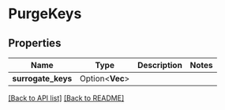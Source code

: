 # PurgeKeys

## Properties

Name | Type | Description | Notes
------------ | ------------- | ------------- | -------------
**surrogate_keys** | Option<**Vec<String>**> |  | 

[[Back to API list]](../README.md#documentation-for-api-endpoints) [[Back to README]](../README.md)


